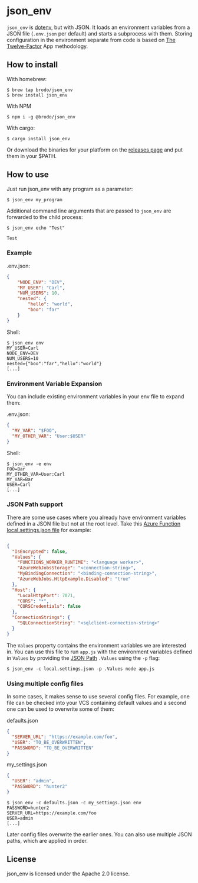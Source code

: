 # json_env

`json_env` is [dotenv](https://github.com/motdotla/dotenv), but with JSON.
It loads an environment variables from a JSON file (`.env.json` per default) and starts a subprocess with them. 
Storing configuration in the environment separate from code is based on [The Twelve-Factor](http://12factor.net/config) App methodology.

## How to install

With homebrew:
```shell
$ brew tap brodo/json_env
$ brew install json_env
```

With NPM
```shell
$ npm i -g @brodo/json_env
```

With cargo:
```shell
$ cargo install json_env
```

Or download the binaries for your platform on the [releases page](https://github.com/brodo/json_env/releases/) and
put them in your $PATH.

## How to use

Just run json_env with any program as a parameter: 
```shell
$ json_env my_program
```

Additional command line arguments that are passed to `json_env` are forwarded to the child process:
```shell
$ json_env echo "Test"

Test
```

### Example
.env.json:
```json
{
    "NODE_ENV": "DEV",
    "MY_USER": "Carl",
    "NUM_USERS": 10,
    "nested": {
        "hello": "world",
        "boo": "far"
    }
}
```

Shell:
```shell
$ json_env env
MY_USER=Carl
NODE_ENV=DEV
NUM_USERS=10
nested={"boo":"far","hello":"world"}
[...]
```


### Environment Variable Expansion

You can include existing environment variables in your env file to expand them:

.env.json:
```json
{
  "MY_VAR": "$FOO",
  "MY_OTHER_VAR": "User:$USER"
}
```

Shell:
```shell
$ json_env -e env
FOO=Bar
MY_OTHER_VAR=User:Carl
MY_VAR=Bar
USER=Carl
[...]
```


### JSON Path support

There are some use cases where you already have environment variables defined
in a JSON file but not at the root level. Take this 
[Azure Function local.settings.json file](https://learn.microsoft.com/en-us/azure/azure-functions/functions-develop-local#local-settings-file)
for example:

```json

{
  "IsEncrypted": false,
  "Values": {
    "FUNCTIONS_WORKER_RUNTIME": "<language worker>",
    "AzureWebJobsStorage": "<connection-string>",
    "MyBindingConnection": "<binding-connection-string>",
    "AzureWebJobs.HttpExample.Disabled": "true"
  },
  "Host": {
    "LocalHttpPort": 7071,
    "CORS": "*",
    "CORSCredentials": false
  },
  "ConnectionStrings": {
    "SQLConnectionString": "<sqlclient-connection-string>"
  }
}
```

The `Values` property contains the environment variables we are interested in.
You can use this file to run `app.js` with the environment variables defined in `Values`
by providing the [JSON Path](https://docs.rs/jsonpath-rust/latest/jsonpath_rust/) `.Values` using the `-p` flag:

```shell
$ json_env -c local.settings.json -p .Values node app.js
```


### Using multiple config files

In some cases, it makes sense to use several config files. For example, one
file can be checked into your VCS containing default values and a second one
can be used to overwrite some of them:

defaults.json
```json
{
  "SERVER_URL": "https://example.com/foo",
  "USER": "TO_BE_OVERWRITTEN",
  "PASSWORD": "TO_BE_OVERWRITTEN"
}
```

my_settings.json
```json
{
  "USER": "admin",
  "PASSWORD": "hunter2"
}
```

```shell
$ json_env -c defaults.json -c my_settings.json env
PASSWORD=hunter2
SERVER_URL=https://example.com/foo
USER=admin
[...]
```

Later config files overwrite the earlier ones. You can also use multiple JSON paths, which are applied in order.

## License

json_env is licensed under the Apache 2.0 license.

